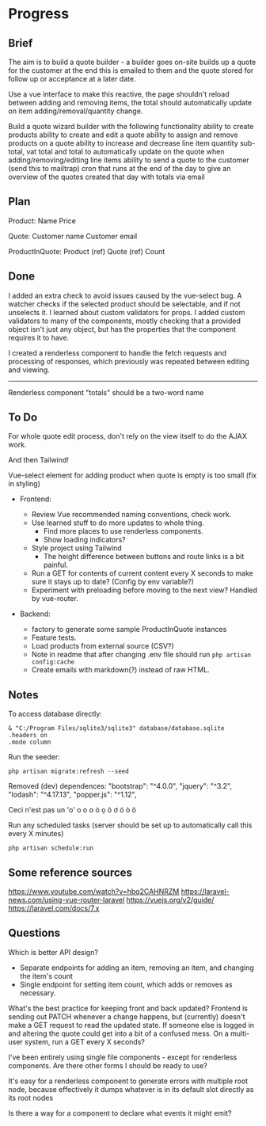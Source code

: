 # Progress

## Brief
The aim is to build a quote builder - a builder goes on-site builds up a quote for the customer at the end this is emailed to them and the quote stored for follow up or acceptance at a later date.

Use a vue interface to make this reactive, the page shouldn't reload between adding and removing items, the total should automatically update on item adding/removal/quantity change.

Build a quote wizard builder with the following functionality
    ability to create products
    ability to create and edit a quote
    ability to assign and remove products on a quote
    ability to increase and decrease line item quantity
    sub-total, vat total and total to automatically update on the quote when adding/removing/editing line items
    ability to send a quote to the customer (send this to mailtrap)
    cron that runs at the end of the day to give an overview of the quotes created that day with totals via email

## Plan
Product:
    Name
    Price

Quote:
    Customer name
    Customer email

ProductInQuote:
    Product (ref)
    Quote (ref)
    Count

## Done
I added an extra check to avoid issues caused by the vue-select bug. A watcher checks if the selected product should be selectable, and if not unselects it.
I learned about custom validators for props.
I added custom validators to many of the components, mostly checking that a provided object isn't just any object, but has the properties that the component requires it to have.

I created a renderless component to handle the fetch requests and processing of responses, which previously was repeated between editing and viewing.

----
Renderless component "totals" should be a two-word name

## To Do
For whole quote edit process, don't rely on the view itself to do the AJAX work.

And then Tailwind!

Vue-select element for adding product when quote is empty is too small (fix in styling)

* Frontend:
    * Review Vue recommended naming conventions, check work.
    * Use learned stuff to do more updates to whole thing.
        * Find more places to use renderless components.
        * Show loading indicators?
    * Style project using Tailwind
        * The height difference between buttons and route links is a bit painful.
    * Run a GET for contents of current content every X seconds to make sure it stays up to date? (Config by env variable?)
    * Experiment with preloading before moving to the next view? Handled by vue-router.

* Backend:
    * factory to generate some sample ProductInQuote instances
    * Feature tests.
    * Load products from external source (CSV?)
    * Note in readme that after changing .env file should run `php artisan config:cache`
    * Create emails with markdown(?) instead of raw HTML.

## Notes
To access database directly:
```
& "C:/Program Files/sqlite3/sqlite3" database/database.sqlite
.headers on
.mode column
```

Run the seeder:
```
php artisan migrate:refresh --seed
```

Removed (dev) dependences:
"bootstrap": "^4.0.0",
"jquery": "^3.2",
"lodash": "^4.17.13",
"popper.js": "^1.12",

Ceci n'est pas un 'o'
о ο օ ȯ ọ ỏ ơ ó ò ö

Run any scheduled tasks (server should be set up to automatically call this every X minutes)
```
php artisan schedule:run
```

## Some reference sources
https://www.youtube.com/watch?v=hbq2CAHNRZM
https://laravel-news.com/using-vue-router-laravel
https://vuejs.org/v2/guide/
https://laravel.com/docs/7.x

## Questions
Which is better API design?
- Separate endpoints for adding an item, removing an item, and changing the item's count
- Single endpoint for setting item count, which adds or removes as necessary.

What's the best practice for keeping front and back updated? Frontend is sending out PATCH whenever a change happens, but (currently) doesn't make a GET request to read the updated state. If someone else is logged in and altering the quote could get into a bit of a confused mess. On a multi-user system, run a GET every X seconds?

I've been entirely using single file components - except for renderless components. Are there other forms I should be ready to use?

It's easy for a renderless component to generate errors with multiple root node, because effectively it dumps whatever is in its default slot directly as its root nodes

Is there a way for a component to declare what events it might emit?
